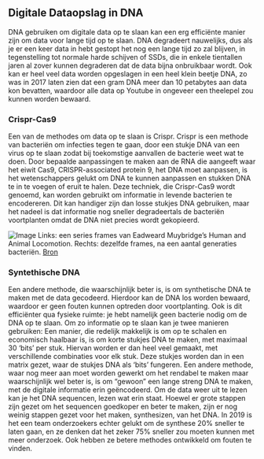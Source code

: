 ## Digitale Dataopslag in DNA

DNA gebruiken om digitale data op te slaan kan een erg efficiënte manier zijn om data voor lange tijd op te slaan. DNA degradeert nauwelijks, dus als je er een keer data in hebt gestopt het nog een lange tijd zo zal blijven, in tegenstelling tot normale harde schijven of SSDs, die in enkele tientallen jaren al zover kunnen degraderen dat de data bijna onbruikbaar wordt. Ook kan er heel veel data worden opgeslagen in een heel klein beetje DNA, zo was in 2017 laten zien dat een gram DNA meer dan 10 petabytes aan data kon bevatten, waardoor alle data op Youtube in ongeveer een theelepel zou kunnen worden bewaard. 

### Crispr-Cas9

Een van de methodes om data op te slaan is Crispr. Crispr is een methode van bacteriën om infecties tegen te gaan, door een stukje DNA van een virus op te slaan zodat bij toekomstige aanvallen de bacterie weet wat te doen. Door bepaalde aanpassingen te maken aan de RNA die aangeeft waar het eiwit Cas9, CRISPR-associated protein 9, het DNA moet aanpassen, is het wetenschappers gelukt om DNA te kunnen aanpassen en stukken DNA te in te voegen of eruit te halen. Deze techniek, die Crispr-Cas9 wordt genoemd, kan worden gebruikt om informatie in levende bacterien te encodereren. Dit kan handiger zijn dan losse stukjes DNA gebruiken, maar het nadeel is dat informatie nog sneller degradeertals de bacteriën voortplanten omdat de DNA niet precies wordt gekopieerd.

![Image](https://media.wired.com/photos/59656350c3a5257128819207/master/w_1600%2Cc_limit/GifDNA-Horse-Inline.gif)
Links: een series frames van Eadweard Muybridge’s Human and Animal Locomotion. Rechts: dezelfde frames, na een aantal generaties bacteriën.
[Bron](https://www.wired.com/story/scientists-upload-a-galloping-horse-gif-into-bacteria-with-crispr/)

### Syntethische DNA

Een andere methode, die waarschijnlijk beter is, is om synthetische DNA te maken met de data gecodeerd. Hierdoor kan de DNA los worden bewaard, waardoor er geen fouten kunnen optreden door voortplanting. Ook is dit efficiënter qua fysieke ruimte: je hebt namelijk geen bacterie nodig om de DNA op te slaan. Om zo informatie op te slaan kan je twee manieren gebruiken: Een manier, die redelijk makkelijk is om op te schalen en economisch haalbaar is, is om korte stukjes DNA te maken, met maximaal 30 ‘bits’ per stuk. Hiervan worden er dan heel veel gemaakt, met verschillende combinaties voor elk stuk. Deze stukjes worden dan in een matrix gezet, waar de stukjes DNA als ‘bits’ fungeren. Een andere methode, waar nog meer aan moet worden gewerkt om het rendabel te maken maar waarschijnlijk wel beter is, is om “gewoon” een lange streng DNA te maken, met de digitale informatie erin geëncodeerd. Om de data weer uit te lezen kan je het DNA sequencen, lezen wat erin staat. Hoewel er grote stappen zijn gezet om het sequencen goedkoper en beter te maken, zijn er nog weinig stappen gezet voor het maken, synthesizen, van het DNA. In 2019 is het een team onderzoekers echter gelukt om de synthese 20% sneller te laten gaan, en ze denken dat het zeker 75% sneller zou moeten kunnen met meer onderzoek. Ook hebben ze betere methodes ontwikkeld om fouten te vinden. 
